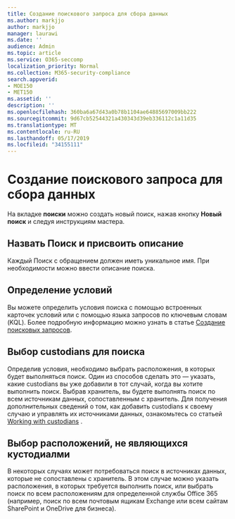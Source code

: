 ```yaml
---
title: Создание поискового запроса для сбора данных
ms.author: markjjo
author: markjjo
manager: laurawi
ms.date: ''
audience: Admin
ms.topic: article
ms.service: O365-seccomp
localization_priority: Normal
ms.collection: M365-security-compliance
search.appverid:
- MOE150
- MET150
ms.assetid: ''
description: ''
ms.openlocfilehash: 360ba6a67d43a0b78b1104ae64885697009bb222
ms.sourcegitcommit: 9d67cb52544321a430343d39eb336112c1a11d35
ms.translationtype: MT
ms.contentlocale: ru-RU
ms.lasthandoff: 05/17/2019
ms.locfileid: "34155111"
---
```

# <a name="create-a-search-to-collect-data"></a>Создание поискового запроса для сбора данных

На вкладке **поиски** можно создать новый поиск, нажав кнопку **Новый поиск** и следуя инструкциям мастера.

## <a name="name-your-search-and-give-description"></a>Назвать Поиск и присвоить описание

Каждый Поиск с обращением должен иметь уникальное имя. При необходимости можно ввести описание поиска. 

## <a name="define-your-conditions"></a>Определение условий

Вы можете определить условия поиска с помощью встроенных карточек условий или с помощью языка запросов по ключевым словам (KQL). Более подробную информацию можно узнать в статье [Создание поисковых запросов](building-search-queries.md).

## <a name="choose-the-custodians-to-search-from"></a>Выбор custodians для поиска

Определив условия, необходимо выбрать расположения, в которых будет выполняться поиск. Один из способов сделать это — указать, какие custodians вы уже добавили в тот случай, когда вы хотите выполнить поиск. Выбрав хранитель, вы будете выполнять поиск по всем источникам данных, сопоставленным с хранитель. Для получения дополнительных сведений о том, как добавить custodians к своему случаю и управлять их источниками данных, ознакомьтесь со статьей [Working with custodians](managing-custodians.md) .

## <a name="choose-non-custodial-locations"></a>Выбор расположений, не являющихся кустодиалми

В некоторых случаях может потребоваться поиск в источниках данных, которые не сопоставлены с хранитель. В этом случае можно указать расположения, в которых требуется выполнить поиск, или выбрать поиск по всем расположениям для определенной службы Office 365 (например, поиск по всем почтовым ящикам Exchange или всем сайтам SharePoint и OneDrive для бизнеса).